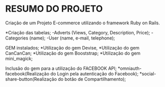 # RESUMO DO PROJETO

Criação de um Projeto E-commerce utilizando o framework Ruby on Rails.

*Criação das tabelas;
-Adverts (Views, Category, Description, Price);
-Categories (name); 
-User (name, e-mail, telephone);


GEM instalados;
*Utilização do gem Devise, 
*Utilização do gem CanCanCan; 
*Utilização do gem Booststrap;
*Utilização do gem mini_magick;


Inclusão do gem para a utilização do FACEBOOK API;
*omniauth-facebook(Realização do Login pela autenticação do Facebook);
*social-share-button(Realização do botão de Compartilhamento);
